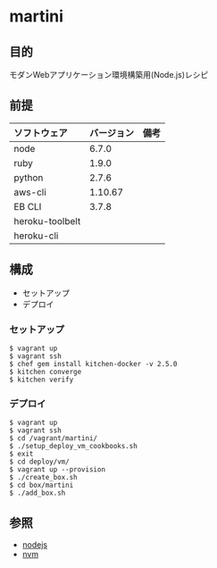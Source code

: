 # martini

## 目的
モダンWebアプリケーション環境構築用(Node.js)レシピ

## 前提
| ソフトウェア     | バージョン    | 備考         |
|:---------------|:-------------|:------------|
| node           | 6.7.0      |             |
| ruby           | 1.9.0      |             |
| python         | 2.7.6      |             |
| aws-cli        | 1.10.67    |           |
| EB CLI         | 3.7.8      |             |
| heroku-toolbelt|       |             |
| heroku-cli     |       |             |

## 構成
+ セットアップ
+ デプロイ

### セットアップ
```
$ vagrant up
$ vagrant ssh
$ chef gem install kitchen-docker -v 2.5.0
$ kitchen converge
$ kitchen verify
```

### デプロイ
```
$ vagrant up
$ vagrant ssh
$ cd /vagrant/martini/
$ ./setup_deploy_vm_cookbooks.sh 
$ exit
$ cd deploy/vm/
$ vagrant up --provision
$ ./create_box.sh
$ cd box/martini
$ ./add_box.sh
```

## 参照
+ [nodejs](https://supermarket.chef.io/cookbooks/nodejs)
+ [nvm](https://supermarket.chef.io/cookbooks/nvm)


